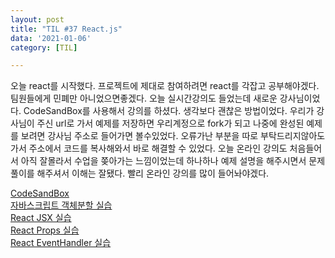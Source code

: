 ```yaml
---
layout: post
title: "TIL #37 React.js"
data: '2021-01-06'
category: [TIL]

---
```


오늘 react를 시작했다. 프로젝트에 제대로 참여하려면 react를 각잡고 공부해야겠다. 팀원들에게 민폐만 아니었으면좋겠다. 오늘 실시간강의도 들었는데 새로운 강사님이었다. 
CodeSandBox를 사용해서 강의를 하셨다. 생각보다 괜찮은 방법이었다. 우리가 강사님이 주신 url로 가서 예제를 저장하면 우리계정으로 fork가 되고 나중에 완성된 예제를 보려면 강사님 주소로 들어가면 볼수있었다. 오류가난 부분을 따로 부탁드리지않아도 가서 주소에서 코드를 복사해와서 바로 해결할 수 있었다. 오늘 온라인 강의도 처음들어서 아직 잘몰라서 수업을 쫒아가는 느낌이었는데 하나하나 예제 설명을 해주시면서 문제풀이를 해주셔서 이해는 잘됐다. 빨리 온라인 강의를 많이 들어놔야겠다. 

<div>
  <a href="https://codesandbox.io/" target="_blank">CodeSandBox</a><br/>
  <a href="https://codesandbox.io/s/fc-0106-0-forked-r26nq" target="_blank">자바스크립트 객체분할 실습</a><br/>
  <a href="https://codesandbox.io/s/fc-0106-1-forked-1rs6k" target="_blank">React JSX 실습</a><br/>
  <a href="https://codesandbox.io/s/fc-0106-2-forked-vvnuj" target="_blank">React Props 실습</a><br/>
  <a href="https://codesandbox.io/s/fc-0106-event-forked-tfmu" target="_blank">React EventHandler 실습</a><br/>
</div>


   
  

